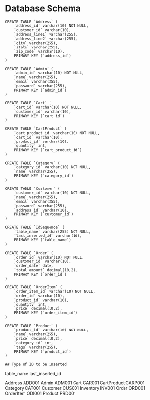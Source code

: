 # Database Schema
```
CREATE TABLE `Address` (
	`address_id` varchar(10) NOT NULL,
	`customer_id` varchar(10),
	`address_line1` varchar(255),
	`address_line2` varchar(255),
	`city` varchar(255),
	`state` varchar(255),
	`zip_code` varchar(10),
	PRIMARY KEY (`address_id`)
)
```
```
CREATE TABLE `Admin` (
	`admin_id` varchar(10) NOT NULL,
	`name` varchar(255),
	`email` varchar(255),
	`password` varchar(255),
	PRIMARY KEY (`admin_id`)
) 
```
```
CREATE TABLE `Cart` (
	`cart_id` varchar(10) NOT NULL,
	`customer_id` varchar(10),
	PRIMARY KEY (`cart_id`)
) 
```
```
CREATE TABLE `CartProduct` (
	`cart_product_id` varchar(10) NOT NULL,
	`cart_id` varchar(10),
	`product_id` varchar(10),
	`quantity` int,
	PRIMARY KEY (`cart_product_id`)
)
```
```
CREATE TABLE `Category` (
	`category_id` varchar(10) NOT NULL,
	`name` varchar(255),
	PRIMARY KEY (`category_id`)
)
```
```
CREATE TABLE `Customer` (
	`customer_id` varchar(10) NOT NULL,
	`name` varchar(255),
	`email` varchar(255),
	`password` varchar(255),
	`address_id` varchar(10),
	PRIMARY KEY (`customer_id`)
)
```
```
CREATE TABLE `IdSequence` (
	`table_name` varchar(255) NOT NULL,
	`last_inserted_id` varchar(10),
	PRIMARY KEY (`table_name`)
) 
```
```
CREATE TABLE `Order` (
	`order_id` varchar(10) NOT NULL,
	`customer_id` varchar(10),
	`order_date` date,
	`total_amount` decimal(10,2),
	PRIMARY KEY (`order_id`)
)
```
```
CREATE TABLE `OrderItem` (
	`order_item_id` varchar(10) NOT NULL,
	`order_id` varchar(10),
	`product_id` varchar(10),
	`quantity` int,
	`price` decimal(10,2),
	PRIMARY KEY (`order_item_id`)
)
```
```
CREATE TABLE `Product` (
	`product_id` varchar(10) NOT NULL,
	`name` varchar(255),
	`price` decimal(10,2),
	`category_id` int,
	`tags` varchar(255),
	PRIMARY KEY (`product_id`)
)

## Type of ID to be inserted
```
table_name 			 last_inserted_id

Address					ADD001
Admin					ADM001
Cart					CAR001
CartProduct				CARP001
Category				CAT001
Customer				CUS001
Inventory				INV001
Order					ORD001
OrderItem				ODI001
Product					PRD001
```
